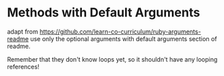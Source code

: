 # Methods with Default Arguments

adapt from https://github.com/learn-co-curriculum/ruby-arguments-readme
use only the optional arguments with default arguments section of readme.

Remember that they don't know loops yet, so it shouldn't have any looping references!

